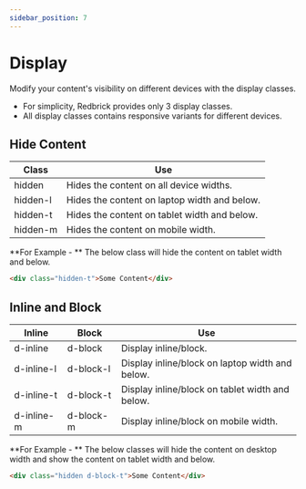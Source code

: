 ```yaml
---
sidebar_position: 7
---
```


# Display

Modify your content's visibility on different devices with the display classes.

- For simplicity, Redbrick provides only 3 display classes.
- All display classes contains responsive variants for different devices.

## Hide Content

| Class    | Use                                          |
| -------- | -------------------------------------------- |
| hidden   | Hides the content on all device widths.      |
| hidden-l | Hides the content on laptop width and below. |
| hidden-t | Hides the content on tablet width and below. |
| hidden-m | Hides the content on mobile width.           |

**For Example - **
The below class will hide the content on tablet width and below.

```html
<div class="hidden-t">Some Content</div>
```

## Inline and Block

| Inline     | Block     | Use                                             |
| ---------- | --------- | ----------------------------------------------- |
| d-inline   | d-block   | Display inline/block.                           |
| d-inline-l | d-block-l | Display inline/block on laptop width and below. |
| d-inline-t | d-block-t | Display inline/block on tablet width and below. |
| d-inline-m | d-block-m | Display inline/block on mobile width.           |

**For Example - **
The below classes will hide the content on desktop width and show the content
on tablet width and below.

```html
<div class="hidden d-block-t">Some Content</div>
```
